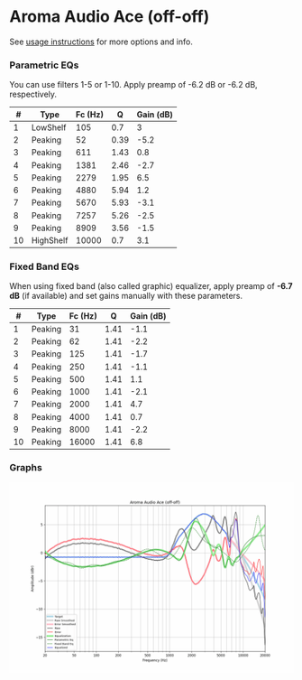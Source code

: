 # Aroma Audio Ace (off-off)
See [usage instructions](https://github.com/jaakkopasanen/AutoEq#usage) for more options and info.

### Parametric EQs
You can use filters 1-5 or 1-10. Apply preamp of -6.2 dB or -6.2 dB, respectively.

|   # | Type      |   Fc (Hz) |    Q |   Gain (dB) |
|-----|-----------|-----------|------|-------------|
|   1 | LowShelf  |       105 | 0.7  |         3   |
|   2 | Peaking   |        52 | 0.39 |        -5.2 |
|   3 | Peaking   |       611 | 1.43 |         0.8 |
|   4 | Peaking   |      1381 | 2.46 |        -2.7 |
|   5 | Peaking   |      2279 | 1.95 |         6.5 |
|   6 | Peaking   |      4880 | 5.94 |         1.2 |
|   7 | Peaking   |      5670 | 5.93 |        -3.1 |
|   8 | Peaking   |      7257 | 5.26 |        -2.5 |
|   9 | Peaking   |      8909 | 3.56 |        -1.5 |
|  10 | HighShelf |     10000 | 0.7  |         3.1 |

### Fixed Band EQs
When using fixed band (also called graphic) equalizer, apply preamp of **-6.7 dB** (if available) and set gains manually with these parameters.

|   # | Type    |   Fc (Hz) |    Q |   Gain (dB) |
|-----|---------|-----------|------|-------------|
|   1 | Peaking |        31 | 1.41 |        -1.1 |
|   2 | Peaking |        62 | 1.41 |        -2.2 |
|   3 | Peaking |       125 | 1.41 |        -1.7 |
|   4 | Peaking |       250 | 1.41 |        -1.1 |
|   5 | Peaking |       500 | 1.41 |         1.1 |
|   6 | Peaking |      1000 | 1.41 |        -2.1 |
|   7 | Peaking |      2000 | 1.41 |         4.7 |
|   8 | Peaking |      4000 | 1.41 |         0.7 |
|   9 | Peaking |      8000 | 1.41 |        -2.2 |
|  10 | Peaking |     16000 | 1.41 |         6.8 |

### Graphs
![](./Aroma%20Audio%20Ace%20(off-off).png)
